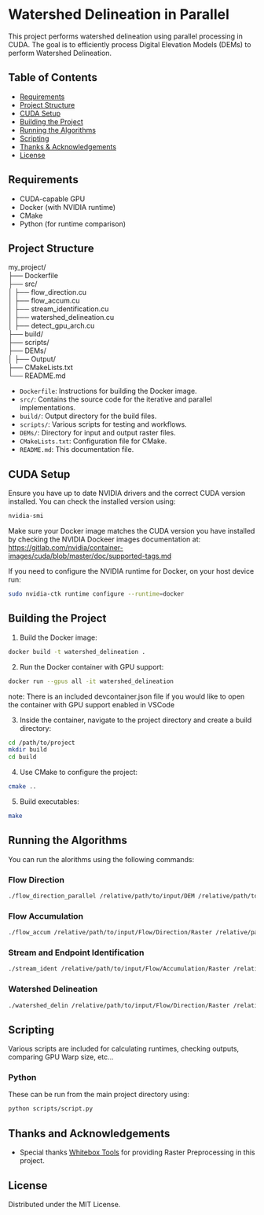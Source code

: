 # Watershed Delineation in Parallel

This project performs watershed delineation using parallel processing in CUDA. The goal is to efficiently process Digital Elevation Models (DEMs) to perform Watershed Delineation.

## Table of Contents

- [Requirements](#requirements)
- [Project Structure](#project-structure)
- [CUDA Setup](#cuda-setup)
- [Building the Project](#building-the-project)
- [Running the Algorithms](#running-the-algorithms)
- [Scripting](#scripting)
- [Thanks & Acknowledgements](#thanks-and-acknowledgements)
- [License](#license)

## Requirements

- CUDA-capable GPU
- Docker (with NVIDIA runtime)
- CMake
- Python (for runtime comparison)

## Project Structure

my_project/  
├── Dockerfile  
├── src/  
│   ├── flow_direction.cu  
│   ├── flow_accum.cu  
│   ├── stream_identification.cu  
│   ├── watershed_delineation.cu  
│   ├── detect_gpu_arch.cu  
├── build/  
├── scripts/  
├── DEMs/  
│   ├── Output/  
├── CMakeLists.txt  
└── README.md  

- `Dockerfile`: Instructions for building the Docker image.
- `src/`: Contains the source code for the iterative and parallel implementations.
- `build/`: Output directory for the build files.
- `scripts/`: Various scripts for testing and workflows.
- `DEMs/`: Directory for input and output raster files.
- `CMakeLists.txt`: Configuration file for CMake.
- `README.md`: This documentation file.

## CUDA Setup

Ensure you have up to date NVIDIA drivers and the correct CUDA version installed. You can check the installed version using:

```bash
nvidia-smi
```

Make sure your Docker image matches the CUDA version you have installed by checking the NVIDIA Dockeer images documentation at:
https://gitlab.com/nvidia/container-images/cuda/blob/master/doc/supported-tags.md

If you need to configure the NVIDIA runtime for Docker, on your host device run:
```bash
sudo nvidia-ctk runtime configure --runtime=docker
```

## Building the Project

1. Build the Docker image:
```bash
docker build -t watershed_delineation .  
```

2. Run the Docker container with GPU support:
```bash
docker run --gpus all -it watershed_delineation  
```
note: There is an included devcontainer.json file if you would like to open the container with GPU support enabled in VSCode

3. Inside the container, navigate to the project directory and create a build directory:
```bash
cd /path/to/project
mkdir build
cd build
```

4. Use CMake to configure the project:
```bash
cmake ..
```

5. Build executables:
```bash
make
```

## Running the Algorithms

You can run the alorithms using the following commands:

### Flow Direction

```bash
./flow_direction_parallel /relative/path/to/input/DEM /relative/path/to/output/Raster
```

### Flow Accumulation

```bash
./flow_accum /relative/path/to/input/Flow/Direction/Raster /relative/path/to/output/Raster
```

### Stream and Endpoint Identification

```bash
./stream_ident /relative/path/to/input/Flow/Accumulation/Raster /relative/path/to/input/Flow/Direction/Raster /relative/path/to/stream/Raster /relative/path/to/endpoint/Raster
```


### Watershed Delineation

```bash
./watershed_delin /relative/path/to/input/Flow/Direction/Raster /relative/path/to/endpoint/Raster /relative/path/to/watershed/Raster 
```


## Scripting

Various scripts are included for calculating runtimes, checking outputs, comparing GPU Warp size, etc...

### Python

These can be run from the main project directory using:

```bash
python scripts/script.py 
```

## Thanks and Acknowledgements
- Special thanks [Whitebox Tools](https://github.com/jblindsay/whitebox-tools) for providing Raster Preprocessing in this project.
  
## License

Distributed under the MIT License.
